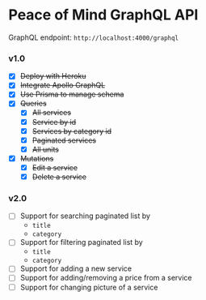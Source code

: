 # Peace of Mind GraphQL API

GraphQL endpoint: `http://localhost:4000/graphql`

### v1.0
- [x] ~~Deploy with Heroku~~
- [x] ~~Integrate Apollo GraphQL~~
- [x] ~~Use Prisma to manage schema~~
- [x] ~~Queries~~
  - [x] ~~All services~~
  - [x] ~~Service by id~~
  - [x] ~~Services by category id~~
  - [x] ~~Paginated services~~
  - [x] ~~All units~~
- [x] ~~Mutations~~
  - [x] ~~Edit a service~~
  - [x] ~~Delete a service~~

### v2.0
- [ ] Support for searching paginated list by
    - `title`
    - `category`
- [ ] Support for filtering paginated list by
    - `title`
    - `category`
- [ ] Support for adding a new service
- [ ] Support for adding/removing a price from a service
- [ ] Support for changing picture of a service